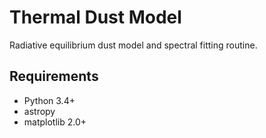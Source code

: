 # Thermal Dust Model

Radiative equilibrium dust model and spectral fitting routine.

## Requirements

* Python 3.4+
* astropy
* matplotlib 2.0+
